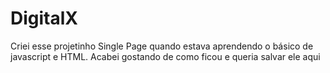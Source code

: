 # DigitalX
Criei esse  projetinho Single Page quando estava aprendendo o básico de javascript e HTML. Acabei gostando de como ficou e queria salvar ele aqui 
